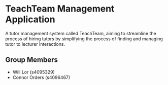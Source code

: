 # TeachTeam Management Application
A tutor management system called TeachTeam, aiming to streamline the process of hiring tutors by simplifying the process of finding and managing tutor to lecturer interactions.
## Group Members
- Will Lor (s4095329)
- Connor Orders (s4096467)
